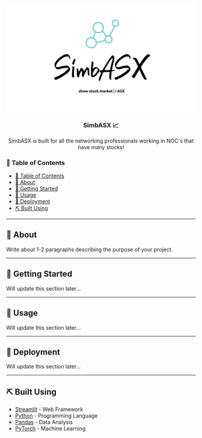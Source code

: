 ![simbasx](assets/simbasx.jpg )

<h3 align="center">SimbASX 📈</H3>

<p align="center"> SimbASX is built for all the networking professionals working in NOC's that have many stocks!
    <br>
</p>

###  📝 Table of Contents

- [📝 Table of Contents](#table-of-contents )
- [🧐 About ](#about-a-name-abouta )
- [🏁 Getting Started ](#getting-started-a-name-getting_starteda )
- [🎈 Usage ](#usage-a-nameusagea )
- [🚀 Deployment ](#deployment-a-name-deploymenta )
- [⛏️ Built Using ](#️-built-using-a-name-built_usinga )

---

##  🧐 About <a name = "about"></a>


Write about 1-2 paragraphs describing the purpose of your project.

---

##  🏁 Getting Started <a name = "getting_started"></a>


Will update this section later...

---

##  🎈 Usage <a name="usage"></a>


Will update this section later...

---

##  🚀 Deployment <a name = "deployment"></a>


Will update this section later...

---

##  ⛏️ Built Using <a name = "built_using"></a>


- [Streamlit](https://streamlit.io/ ) - Web Framework
- [Python](https://python.org/ ) - Programming Language
- [Pandas](https://pandas.pydata.org/ ) - Data Analysis
- [PyTorch](https://pytorch.org/ ) - Machine Learning
